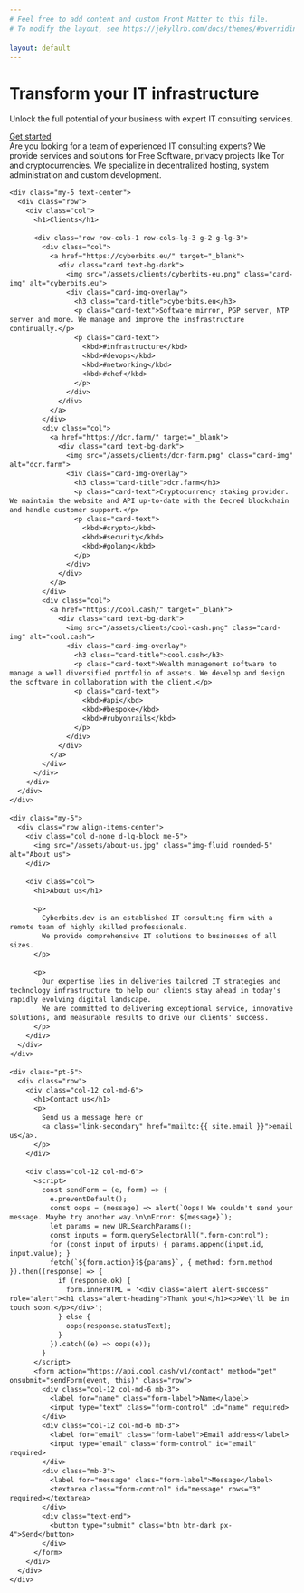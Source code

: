 ```yaml
---
# Feel free to add content and custom Front Matter to this file.
# To modify the layout, see https://jekyllrb.com/docs/themes/#overriding-theme-defaults

layout: default
---
```


<div id="banner">
  <div class="container d-flex align-items-center justify-content-center text-center h-100">
    <div>
    <h1 class="display-1">Transform your IT infrastructure</h1>
    <p class="fs-4 my-4">Unlock the full potential of your business with expert IT consulting services.</p>
    <a class="btn btn-dark px-4" role="button" rel="nofollow" href="#content">Get started</a>
    </div>
  </div>
</div>

<div class="container">
  <a id="content" href="#"></a>

  <div class="d-flex flex-column mb-3">
    <div class="my-5 text-center fs-4">
      Are you looking for a team of experienced IT consulting experts?
      We provide services and solutions for Free Software, privacy projects like Tor and cryptocurrencies.
      We specialize in decentralized hosting, system administration and custom development.
    </div>

    <div class="my-5 text-center">
      <div class="row">
        <div class="col">
          <h1>Clients</h1>

          <div class="row row-cols-1 row-cols-lg-3 g-2 g-lg-3">
            <div class="col">
              <a href="https://cyberbits.eu/" target="_blank">
                <div class="card text-bg-dark">
                  <img src="/assets/clients/cyberbits-eu.png" class="card-img" alt="cyberbits.eu">
                  <div class="card-img-overlay">
                    <h3 class="card-title">cyberbits.eu</h3>
                    <p class="card-text">Software mirror, PGP server, NTP server and more. We manage and improve the insfrastructure continually.</p>
                    <p class="card-text">
                      <kbd>#infrastructure</kbd>
                      <kbd>#devops</kbd>
                      <kbd>#networking</kbd>
                      <kbd>#chef</kbd>
                    </p>
                  </div>
                </div>
              </a>
            </div>
            <div class="col">
              <a href="https://dcr.farm/" target="_blank">
                <div class="card text-bg-dark">
                  <img src="/assets/clients/dcr-farm.png" class="card-img" alt="dcr.farm">
                  <div class="card-img-overlay">
                    <h3 class="card-title">dcr.farm</h3>
                    <p class="card-text">Cryptocurrency staking provider. We maintain the website and API up-to-date with the Decred blockchain and handle customer support.</p>
                    <p class="card-text">
                      <kbd>#crypto</kbd>
                      <kbd>#security</kbd>
                      <kbd>#golang</kbd>
                    </p>
                  </div>
                </div>
              </a>
            </div>
            <div class="col">
              <a href="https://cool.cash/" target="_blank">
                <div class="card text-bg-dark">
                  <img src="/assets/clients/cool-cash.png" class="card-img" alt="cool.cash">
                  <div class="card-img-overlay">
                    <h3 class="card-title">cool.cash</h3>
                    <p class="card-text">Wealth management software to manage a well diversified portfolio of assets. We develop and design the software in collaboration with the client.</p>
                    <p class="card-text">
                      <kbd>#api</kbd>
                      <kbd>#bespoke</kbd>
                      <kbd>#rubyonrails</kbd>
                    </p>
                  </div>
                </div>
              </a>
            </div>
          </div>
        </div>
      </div>
    </div>

    <div class="my-5">
      <div class="row align-items-center">
        <div class="col d-none d-lg-block me-5">
          <img src="/assets/about-us.jpg" class="img-fluid rounded-5" alt="About us">
        </div>

        <div class="col">
          <h1>About us</h1>

          <p>
            Cyberbits.dev is an established IT consulting firm with a remote team of highly skilled professionals.
            We provide comprehensive IT solutions to businesses of all sizes.
          </p>

          <p>
            Our expertise lies in deliveries tailored IT strategies and technology infrastructure to help our clients stay ahead in today's rapidly evolving digital landscape.
            We are committed to delivering exceptional service, innovative solutions, and measurable results to drive our clients' success.
          </p>
        </div>
      </div>
    </div>

    <div class="pt-5">
      <div class="row">
        <div class="col-12 col-md-6">
          <h1>Contact us</h1>
          <p>
            Send us a message here or
            <a class="link-secondary" href="mailto:{{ site.email }}">email us</a>.
          </p>
        </div>

        <div class="col-12 col-md-6">
          <script>
            const sendForm = (e, form) => {
              e.preventDefault();
              const oops = (message) => alert(`Oops! We couldn't send your message. Maybe try another way.\n\nError: ${message}`);
              let params = new URLSearchParams();
              const inputs = form.querySelectorAll(".form-control");
              for (const input of inputs) { params.append(input.id, input.value); }
              fetch(`${form.action}?${params}`, { method: form.method }).then((response) => {
                if (response.ok) {
                  form.innerHTML = '<div class="alert alert-success" role="alert"><h1 class="alert-heading">Thank you!</h1><p>We\'ll be in touch soon.</p></div>';
                } else {
                  oops(response.statusText);
                }
              }).catch((e) => oops(e));
            }
          </script>
          <form action="https://api.cool.cash/v1/contact" method="get" onsubmit="sendForm(event, this)" class="row">
            <div class="col-12 col-md-6 mb-3">
              <label for="name" class="form-label">Name</label>
              <input type="text" class="form-control" id="name" required>
            </div>
            <div class="col-12 col-md-6 mb-3">
              <label for="email" class="form-label">Email address</label>
              <input type="email" class="form-control" id="email" required>
            </div>
            <div class="mb-3">
              <label for="message" class="form-label">Message</label>
              <textarea class="form-control" id="message" rows="3" required></textarea>
            </div>
            <div class="text-end">
              <button type="submit" class="btn btn-dark px-4">Send</button>
            </div>
          </form>
        </div>
      </div>
    </div>
  </div>
</div>
